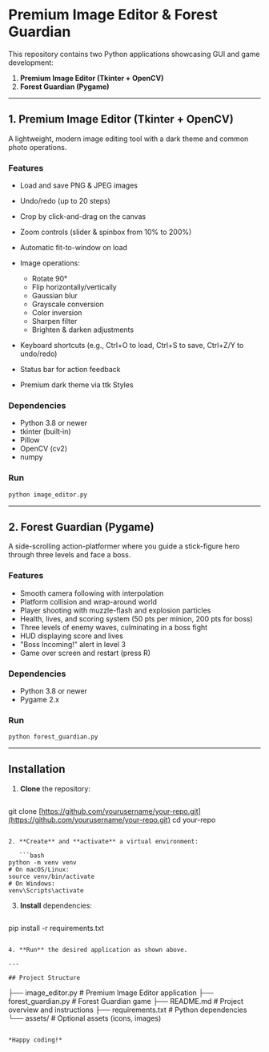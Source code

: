 # Premium Image Editor & Forest Guardian

This repository contains two Python applications showcasing GUI and game development:

1. **Premium Image Editor (Tkinter + OpenCV)**
2. **Forest Guardian (Pygame)**

---

## 1. Premium Image Editor (Tkinter + OpenCV)

A lightweight, modern image editing tool with a dark theme and common photo operations.

### Features

* Load and save PNG & JPEG images
* Undo/redo (up to 20 steps)
* Crop by click-and-drag on the canvas
* Zoom controls (slider & spinbox from 10% to 200%)
* Automatic fit-to-window on load
* Image operations:

  * Rotate 90°
  * Flip horizontally/vertically
  * Gaussian blur
  * Grayscale conversion
  * Color inversion
  * Sharpen filter
  * Brighten & darken adjustments
* Keyboard shortcuts (e.g., Ctrl+O to load, Ctrl+S to save, Ctrl+Z/Y to undo/redo)
* Status bar for action feedback
* Premium dark theme via ttk Styles

### Dependencies

* Python 3.8 or newer
* tkinter (built‑in)
* Pillow
* OpenCV (cv2)
* numpy

### Run

```bash
python image_editor.py
```

---

## 2. Forest Guardian (Pygame)

A side-scrolling action-platformer where you guide a stick-figure hero through three levels and face a boss.

### Features

* Smooth camera following with interpolation
* Platform collision and wrap-around world
* Player shooting with muzzle-flash and explosion particles
* Health, lives, and scoring system (50 pts per minion, 200 pts for boss)
* Three levels of enemy waves, culminating in a boss fight
* HUD displaying score and lives
* "Boss Incoming!" alert in level 3
* Game over screen and restart (press R)

### Dependencies

* Python 3.8 or newer
* Pygame 2.x

### Run

```bash
python forest_guardian.py
```

---

## Installation

1. **Clone** the repository:

   ```bash
   ```

git clone [https://github.com/yourusername/your-repo.git](https://github.com/yourusername/your-repo.git)
cd your-repo

````

2. **Create** and **activate** a virtual environment:

   ```bash
python -m venv venv
# On macOS/Linux:
source venv/bin/activate
# On Windows:
venv\Scripts\activate
````

3. **Install** dependencies:

   ```bash
   ```

pip install -r requirements.txt

```

4. **Run** the desired application as shown above.

---

## Project Structure

```

├── image\_editor.py       # Premium Image Editor application
├── forest\_guardian.py    # Forest Guardian game
├── README.md             # Project overview and instructions
├── requirements.txt      # Python dependencies
└── assets/               # Optional assets (icons, images)

```

*Happy coding!*

```

